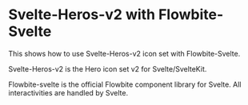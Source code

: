# Svelte-Heros-v2 with Flowbite-Svelte

This shows how to use Svelte-Heros-v2 icon set with Flowbite-Svelte.

Svelte-Heros-v2 is the Hero icon set v2 for Svelte/SvelteKit.

Flowbite-svelte is the official Flowbite component library for Svelte. All interactivities are handled by Svelte.

